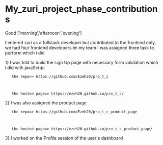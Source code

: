 # My_zuri_project_phase_contributions

Good ['morning','afternoon','evening']

I entered zuri as a fullstack developer but contributed to the frontend only, we had four frontend developers im my team
I was assigned three task to perform which i did

1}     I was told to build the sign Up page with necessary form validation which i did with javaScript



       the repo=> https://github.com/Ezeh20/pro_t_c
   
   
   
       the hosted page=> https://ezeh20.github.io/pro_t_c/
   
   
2}      I was also assigned the product page 


       the repo=> https://github.com/Ezeh20/pro_t_c_product_page
   
   
   
       the hosted page=> https://ezeh20.github.io/pro_t_c_product_page/
   
   
3}     I worked on the Profile session of the user's dashboard
   
